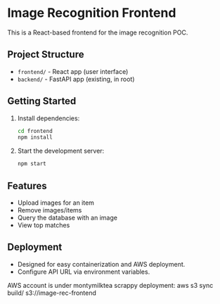 # Image Recognition Frontend

This is a React-based frontend for the image recognition POC.

## Project Structure

- `frontend/` - React app (user interface)
- `backend/` - FastAPI app (existing, in root)

## Getting Started

1. Install dependencies:
   ```sh
   cd frontend
   npm install
   ```
2. Start the development server:
   ```sh
   npm start
   ```

## Features
- Upload images for an item
- Remove images/items
- Query the database with an image
- View top matches

## Deployment
- Designed for easy containerization and AWS deployment.
- Configure API URL via environment variables.

AWS account is under montymilktea
scrappy deployment: 
aws s3 sync build/ s3://image-rec-frontend  